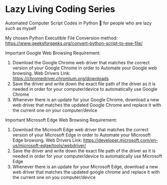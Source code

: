 # Lazy Living Coding Series
Automated Computer Script Codes in Python 🐍 for people who are lazy such as myself

My chosen Python Executible File Conversion method: https://www.geeksforgeeks.org/convert-python-script-to-exe-file/


Important Google Web Browsing Requirement:
  1) Download the Google Chrome web driver that matches the correct version of your Google Chrome in order to Automate your Google web browsing. Web Drivers Link: https://chromedriver.chromium.org/downloads
  2) Save the driver and write down the exact file path of the driver as it is needed in order for your computer/device to automatically use Google Chrome
  3) Whenever there is an update for your Google Chrome, download a new web driver that matches the updated Google Chrome and replace it with the current one on your computer/device

Important Microsoft Edge Web Browsing Requirement:
  1) Download the Microsoft Edge web driver that matches the correct version of your Microsoft Edge in order to Automate your Microsoft Edge browsing. Web Drivers Link: https://developer.microsoft.com/en-us/microsoft-edge/tools/webdriver/
  2) Save the driver and write down the exact file path of the driver as it is needed in order for your computer/device to automatically use Microsoft Edge
  3) Whenever there is an update for your Microsoft Edge, download a new web driver that matches the updated google chrome and replace it with the current one on you computer/device
